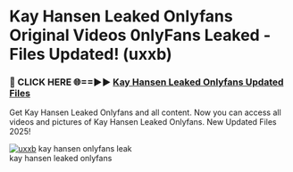 # Kay Hansen Leaked Onlyfans Original Videos 0nlyFans Leaked - Files Updated! (uxxb)

<h3>🔴 CLICK HERE 🌐==►► <a href="https://tinyurl.com/4seja8ks" rel="nofollow">Kay Hansen Leaked Onlyfans Updated Files</a></h3>

Get Kay Hansen Leaked Onlyfans and all content. Now you can access all videos and pictures of Kay Hansen Leaked Onlyfans. New Updated Files 2025!

[![uxxb](https://i.imgur.com/EWjZXRe.gif)](https://tinyurl.com/4seja8ks)
kay hansen onlyfans leak<br>
kay hansen leaked onlyfans